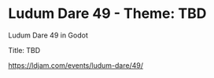 # Ludum Dare 49 - Theme: TBD
Ludum Dare 49 in Godot

Title: TBD

https://ldjam.com/events/ludum-dare/49/
